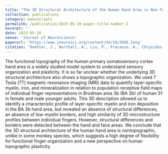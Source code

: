 ```yaml
---
title: "The 3D Structural Architecture of the Human Hand Area is Non-Topographic."
collection: publications
category: manuscripts
permalink: /publication/2023-05-10-paper-title-number-2
excerpt: ''
date: 2023-05-10
venue: 'Journal of Neuroscience'
paperurl: 'https://www.jneurosci.org/content/43/19/3456.long'
citation: 'Doehler, J., Northall, A., Liu, P., Fracasso, A., Chrysidou, A., Speck, O., Lohmann, G., Wolbers, T., and Kuehn, E. (2023). The 3D Structural Architecture of the Human Hand Area is Non-Topographic. Journal of Neuroscience, 43(19), 3456-3476.'
---
```


The functional topography of the human primary somatosensory cortex hand area is a widely studied model system to understand sensory organization and plasticity. It is so far unclear whether the underlying 3D structural architecture also shows a topographic organization. We used 7 Tesla (7T) magnetic resonance imaging (MRI) data to quantify layer-specific myelin, iron, and mineralization in relation to population receptive field maps of individual finger representations in Brodman area 3b (BA 3b) of human S1 in female and male younger adults. This 3D description allowed us to identify a characteristic profile of layer-specific myelin and iron deposition in the BA 3b hand area, but revealed an absence of structural differences, an absence of low-myelin borders, and high similarity of 3D microstructure profiles between individual fingers. However, structural differences and borders were detected between the hand and face areas. We conclude that the 3D structural architecture of the human hand area is nontopographic, unlike in some monkey species, which suggests a high degree of flexibility for functional finger organization and a new perspective on human topographic plasticity.